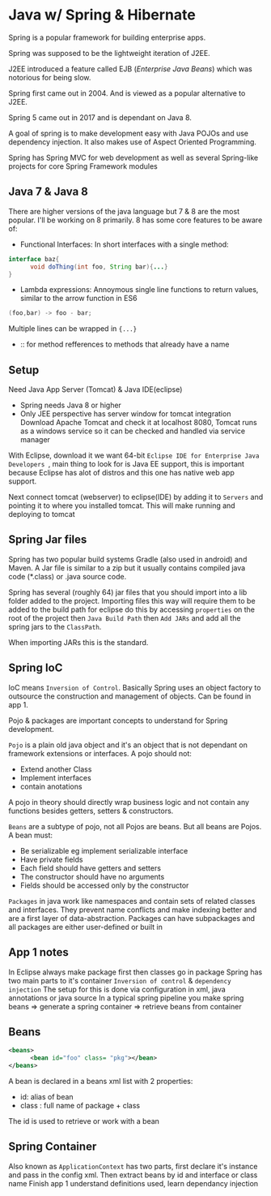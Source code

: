# Java w/ Spring & Hibernate
Spring is a popular framework for building enterprise apps.

Spring was supposed to be the lightweight iteration of J2EE.

J2EE introduced a feature called EJB (_Enterprise Java Beans_) which was notorious for being slow.

Spring first came out in 2004. And is viewed as a popular alternative to J2EE.

Spring 5 came out in 2017 and is dependant on Java 8.

A goal of spring is to make development easy with Java POJOs and use dependency injection. It also makes use of Aspect Oriented Programming.

Spring has Spring MVC for web development as well as several Spring-like projects for core Spring Framework modules

## Java 7 & Java 8
There are higher versions of the java language but 7 & 8 are the most popular. I'll be working on 8 primarily.
8 has some core features to be aware of:

- Functional Interfaces: In short interfaces with a single method:
```java
interface baz{
      void doThing(int foo, String bar){...}
}
```
- Lambda expressions: Annoymous single line functions to return values, similar to the arrow function in ES6
```java
(foo,bar) -> foo - bar;
```
Multiple lines can be wrapped in `{...}`
- :: for method refferences to methods that already have a name

## Setup
Need Java App Server (Tomcat) & Java IDE(eclipse)
- Spring needs Java 8 or higher
- Only JEE perspective has server window for tomcat integration
Download Apache Tomcat and check it at localhost 8080, Tomcat runs as a windows service so it can be checked and handled via service manager

With Eclipse, download it we want 64-bit `Eclipse IDE for Enterprise Java Developers `, main thing to look for is Java EE support, this is important because Eclipse has alot of distros and this one has native web app support.

Next connect tomcat (webserver) to eclipse(IDE) by adding it to `Servers` and pointing it to where you installed tomcat. This will make running and deploying to tomcat

## Spring Jar files
Spring has two popular build systems Gradle (also used in android) and Maven. A Jar file is similar to a zip but it usually contains compiled java code (*.class) or .java source code.

Spring has several (roughly 64) jar files that you should import into a lib folder added to the project. Importing files this way will require them to be added to the build path for eclipse do this by accessing `properties` on the root of the project then `Java Build Path` then `Add JARs` and add all the spring jars to the `ClassPath`.

When importing JARs this is the standard.

## Spring IoC
IoC means `Inversion of Control`. Basically Spring uses an object factory to outsource the construction and management of objects.
Can be found in app 1.

Pojo &  packages are important concepts to understand for Spring development.

`Pojo` is  a plain old java object and it's an object that is not dependant on framework extensions or interfaces.
A pojo should not:
- Extend another Class
- Implement interfaces
- contain anotations

 A pojo in theory should directly wrap business logic and not contain any functions besides getters, setters & constructors.

 `Beans` are a subtype of pojo, not all Pojos are beans. But all beans are Pojos. A bean must:
 - Be serializable eg implement serializable interface
 - Have private fields
 - Each field should have getters and setters
 - The constructor should have no arguments
 - Fields should be accessed only by the constructor

`Packages` in java work like namespaces and contain sets of related classes and interfaces. They prevent name conflicts and make indexing better and are a first layer of data-abstraction. Packages can have subpackages and all packages are either user-defined or built in

## App 1 notes
In Eclipse always make package first then classes go in package
Spring has two main parts to it's container `Inversion of control` & `dependency injection`
The setup for this is done via configuration in xml, java annotations or java source
In a typical spring pipeline you make spring beans => generate a spring container => retrieve beans from container

## Beans
``` xml
<beans>
      <bean id="foo" class= "pkg"></bean>
</beans>
```
A bean is declared in a beans xml list with 2 properties:
- id: alias of bean
- class : full name of package + class

The id is used to retrieve or work with a bean

## Spring Container
Also known as `ApplicationContext` has two parts, first declare it's instance and pass in the config xml. Then extract beans by id and interface or class name
Finish app 1 understand definitions used, learn dependancy injection 
